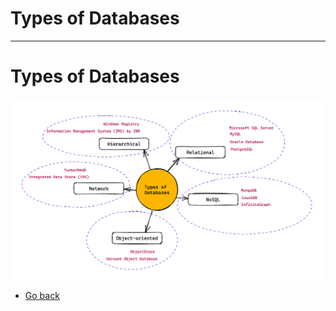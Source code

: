 # Types of Databases
---
# Types of Databases
![Types of Databases](https://raw.githubusercontent.com/AndersDeath/holy-theory/main/images/05-types-of-databases.png)

* [Go back](../readme.md)